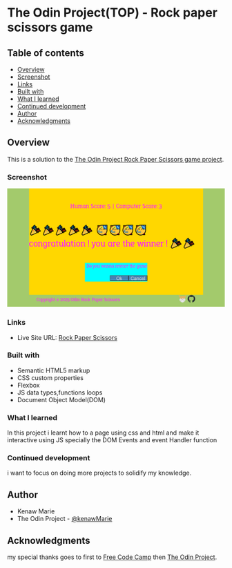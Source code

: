 # The Odin Project(TOP) - Rock paper scissors game


## Table of contents

  - [Overview](#overview)
  - [Screenshot](#screenshot)
  - [Links](#links)
  - [Built with](#built-with)
  - [What I learned](#what-i-learned)
  - [Continued development](#continued-development)
  - [Author](#author)
  - [Acknowledgments](#acknowledgments)


## Overview

This is a solution to the [The Odin Project Rock Paper Scissors game project](https://www.theodinproject.com/lessons/foundations-rock-paper-scissors). 

### Screenshot

![desktop preview](./images/Odin-rock-paper-scissors.png)


### Links

- Live Site URL: [Rock Paper Scissors]()


### Built with

- Semantic HTML5 markup
- CSS custom properties
- Flexbox
- JS data types,functions loops
- Document Object Model(DOM)

### What I learned

In this project i learnt how to a page  using css and html and make it interactive using JS specially the DOM Events and event Handler function

### Continued development

i want to focus on doing more projects to solidify my knowledge.


## Author
- Kenaw Marie
- The Odin Project - [@kenawMarie](https://www.theodinproject.com/dashboard)


## Acknowledgments

my special thanks goes to first to [Free Code Camp](https://www.freecodecamp.org/) then [The Odin Project](https://www.theodinproject.com/).